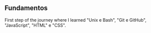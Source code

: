 ## Fundamentos

First step of the journey where I learned "Unix e Bash", "Git e GitHub", "JavaScript", "HTML" e "CSS".
